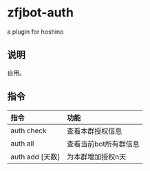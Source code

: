 # zfjbot-auth

a plugin for hoshino

## 说明

自用。

## 指令

| 指令 | 功能 |
| :- | :- |
| auth check | 查看本群授权信息 |
| auth all | 查看当前bot所有群信息 |
| auth add [天数] | 为本群增加授权n天 |

